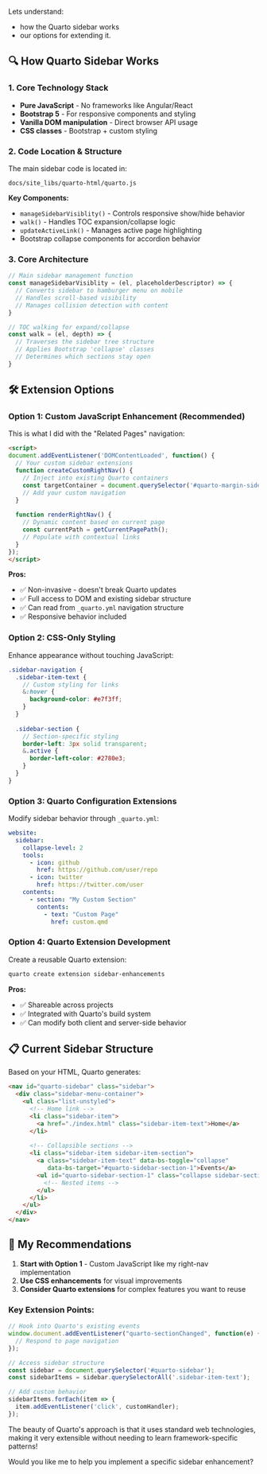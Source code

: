 ﻿
Lets understand:

- how the Quarto sidebar works 
- our options for extending it.
 

## 🔍 **How Quarto Sidebar Works**

### **1. Core Technology Stack**

- **Pure JavaScript** - No frameworks like Angular/React
- **Bootstrap 5** - For responsive components and styling
- **Vanilla DOM manipulation** - Direct browser API usage
- **CSS classes** - Bootstrap + custom styling

### **2. Code Location & Structure**

The main sidebar code is located in:

```
docs/site_libs/quarto-html/quarto.js
```

**Key Components:**
- `manageSidebarVisiblity()` - Controls responsive show/hide behavior
- `walk()` - Handles TOC expansion/collapse logic  
- `updateActiveLink()` - Manages active page highlighting
- Bootstrap collapse components for accordion behavior

### **3. Core Architecture**

```javascript
// Main sidebar management function
const manageSidebarVisiblity = (el, placeholderDescriptor) => {
  // Converts sidebar to hamburger menu on mobile
  // Handles scroll-based visibility
  // Manages collision detection with content
}

// TOC walking for expand/collapse
const walk = (el, depth) => {
  // Traverses the sidebar tree structure
  // Applies Bootstrap 'collapse' classes
  // Determines which sections stay open
}
```

## 🛠️ **Extension Options**

### **Option 1: Custom JavaScript Enhancement (Recommended)**

This is what I did with the "Related Pages" navigation:

```html
<script>
document.addEventListener('DOMContentLoaded', function() {
  // Your custom sidebar extensions
  function createCustomRightNav() {
    // Inject into existing Quarto containers
    const targetContainer = document.querySelector('#quarto-margin-sidebar');
    // Add your custom navigation
  }
  
  function renderRightNav() {
    // Dynamic content based on current page
    const currentPath = getCurrentPagePath();
    // Populate with contextual links
  }
});
</script>
```

**Pros:**
- ✅ Non-invasive - doesn't break Quarto updates
- ✅ Full access to DOM and existing sidebar structure  
- ✅ Can read from `_quarto.yml` navigation structure
- ✅ Responsive behavior included

### **Option 2: CSS-Only Styling**

Enhance appearance without touching JavaScript:

```scss
.sidebar-navigation {
  .sidebar-item-text {
    // Custom styling for links
    &:hover {
      background-color: #e7f3ff;
    }
  }
  
  .sidebar-section {
    // Section-specific styling
    border-left: 3px solid transparent;
    &.active {
      border-left-color: #2780e3;
    }
  }
}
```

### **Option 3: Quarto Configuration Extensions**

Modify sidebar behavior through `_quarto.yml`:

```yaml
website:
  sidebar:
    collapse-level: 2
    tools:
      - icon: github
        href: https://github.com/user/repo
      - icon: twitter  
        href: https://twitter.com/user
    contents:
      - section: "My Custom Section"
        contents:
          - text: "Custom Page"
            href: custom.qmd
```

### **Option 4: Quarto Extension Development**

Create a reusable Quarto extension:

```sh
quarto create extension sidebar-enhancements
```

**Pros:**
- ✅ Shareable across projects
- ✅ Integrated with Quarto's build system
- ✅ Can modify both client and server-side behavior

## 📋 **Current Sidebar Structure**

Based on your HTML, Quarto generates:

```html
<nav id="quarto-sidebar" class="sidebar">
  <div class="sidebar-menu-container">
    <ul class="list-unstyled">
      <!-- Home link -->
      <li class="sidebar-item">
        <a href="./index.html" class="sidebar-item-text">Home</a>
      </li>
      
      <!-- Collapsible sections -->
      <li class="sidebar-item sidebar-item-section">
        <a class="sidebar-item-text" data-bs-toggle="collapse" 
           data-bs-target="#quarto-sidebar-section-1">Events</a>
        <ul id="quarto-sidebar-section-1" class="collapse sidebar-section">
          <!-- Nested items -->
        </ul>
      </li>
    </ul>
  </div>
</nav>
```

## 🎯 **My Recommendations**

1. **Start with Option 1** - Custom JavaScript like my right-nav implementation
2. **Use CSS enhancements** for visual improvements  
3. **Consider Quarto extensions** for complex features you want to reuse

### **Key Extension Points:**

```javascript
// Hook into Quarto's existing events
window.document.addEventListener("quarto-sectionChanged", function(e) {
  // Respond to page navigation
});

// Access sidebar structure
const sidebar = document.querySelector('#quarto-sidebar');
const sidebarItems = sidebar.querySelectorAll('.sidebar-item-text');

// Add custom behavior
sidebarItems.forEach(item => {
  item.addEventListener('click', customHandler);
});
```

The beauty of Quarto's approach is that it uses standard web technologies, making it very extensible without needing to learn framework-specific patterns!

Would you like me to help you implement a specific sidebar enhancement?